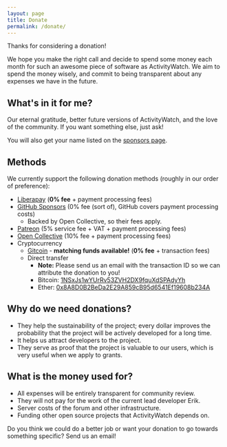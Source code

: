 ```yaml
---
layout: page
title: Donate
permalink: /donate/
---
```


Thanks for considering a donation!

We hope you make the right call and decide to spend some money each month for such an awesome piece of software as ActivityWatch. We aim to spend the money wisely, and commit to being transparent about any expenses we have in the future.


## What's in it for me?

Our eternal gratitude, better future versions of ActivityWatch, and the love of the community. If you want something else, just ask!

You will also get your name listed on the [sponsors page](/sponsors/).


## Methods

We currently support the following donation methods (roughly in our order of preference):

 - [Liberapay][liberapay] (**0% fee** + payment processing fees)
 - [GitHub Sponsors][gh-sponsors] (0% fee (sort of), GitHub covers payment processing costs)
   - Backed by Open Collective, so their fees apply.
 - [Patreon][patreon] (5% service fee + VAT + payment processing fees)
 - [Open Collective][open-collective] (10% fee + payment processing fees)
 - Cryptocurrency
   - [Gitcoin][gitcoin] - **matching funds available!** (**0% fee** + transaction fees)
   - Direct transfer
       - **Note:** Please send us an email with the transaction ID so we can attribute the donation to you!
       - Bitcoin: [1NSxJs1wYUrRv53ZVH2DX9fquXdSPAdyYh](bitcoin:1NSxJs1wYUrRv53ZVH2DX9fquXdSPAdyYh)  <!-- Kept by Erik Bjäreholt on Coinbase -->
       - Ether: [0x8A8D0B2BeDa2E29A859cB95d6541Ef19608b234A](ethereum:0x8A8D0B2BeDa2E29A859cB95d6541Ef19608b234A)   <!-- Kept by Erik Bjäreholt in a file used with MyEtherWallet -->

[open-collective]: https://opencollective.com/activitywatch
[patreon]: https://www.patreon.com/erikbjare
[liberapay]: https://liberapay.com/ActivityWatch/
[gitcoin]: https://gitcoin.co/grants/383/activitywatch
[gh-sponsors]: https://github.com/sponsors/ActivityWatch


## Why do we need donations?

 - They help the sustainability of the project; every dollar improves the probability that the project will be actively developed for a long time.
 - It helps us attract developers to the project.
 - They serve as proof that the project is valuable to our users, which is very useful when we apply to grants.


## What is the money used for?

 - All expenses will be entirely transparent for community review.
 - They will not pay for the work of the current lead developer Erik.
 - Server costs of the forum and other infrastructure.
 - Funding other open source projects that ActivityWatch depends on.

Do you think we could do a better job or want your donation to go towards something specific? Send us an email!

